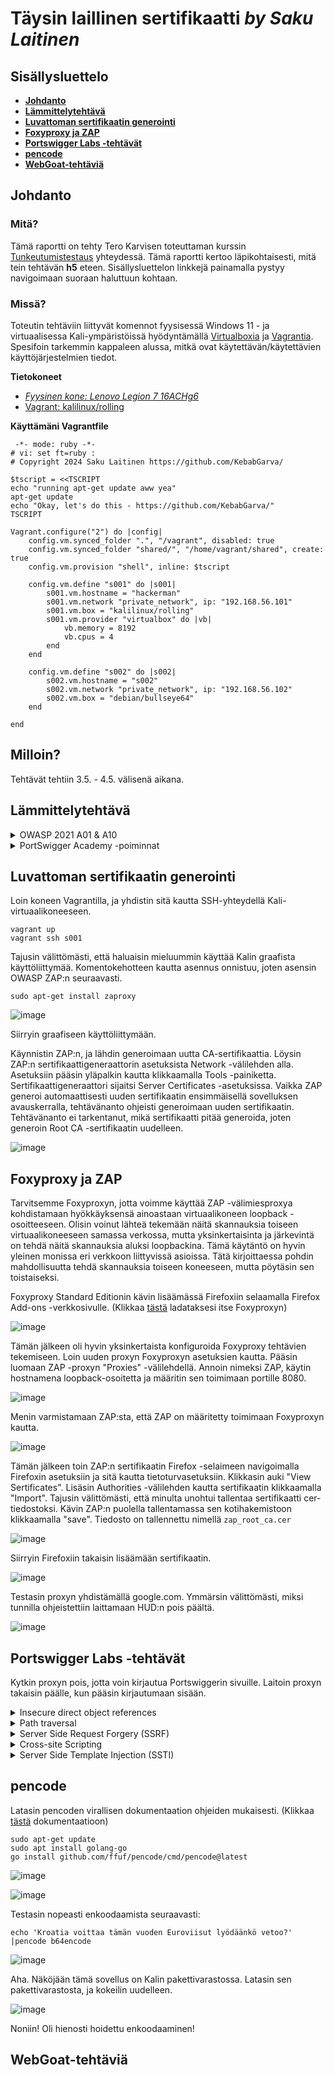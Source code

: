 # Täysin laillinen sertifikaatti _by Saku Laitinen_

## Sisällysluettelo

- **[Johdanto](https://github.com/KebabGarva/Tunkeutumistestaus2024-bgu248/edit/main/h5.md#johdanto)**
- **[Lämmittelytehtävä](https://github.com/KebabGarva/Tunkeutumistestaus2024-bgu248/blob/main/h5.md#Lämmittelytehtävä)**
- **[Luvattoman sertifikaatin generointi](https://github.com/KebabGarva/Tunkeutumistestaus2024-bgu248/blob/main/h5.md#luvattoman-sertifikaatin-generointi)**
- **[Foxyproxy ja ZAP](https://github.com/KebabGarva/Tunkeutumistestaus2024-bgu248/blob/main/h5.md#foxyproxy-ja-zap)**
- **[Portswigger Labs -tehtävät](https://github.com/KebabGarva/Tunkeutumistestaus2024-bgu248/blob/main/h5.md#Portswigger-Labs--tehtävät)**
- **[pencode](https://github.com/KebabGarva/Tunkeutumistestaus2024-bgu248/blob/main/h5.md#pencode)**
- **[WebGoat-tehtäviä](https://github.com/KebabGarva/Tunkeutumistestaus2024-bgu248/blob/main/h5.md#WebGoat-tehtäviä)**

## Johdanto

### Mitä?

Tämä raportti on tehty Tero Karvisen toteuttaman kurssin [Tunkeutumistestaus](https://terokarvinen.com/2024/eettinen-hakkerointi-2024/) yhteydessä.
Tämä raportti kertoo läpikohtaisesti, mitä tein tehtävän **h5** eteen.
Sisällysluettelon linkkejä painamalla pystyy navigoimaan suoraan haluttuun kohtaan.

### Missä?

Toteutin tehtäviin liittyvät komennot fyysisessä Windows 11 - ja virtuaalisessa Kali-ympäristöissä hyödyntämällä [Virtualboxia](https://www.virtualbox.org/) ja [Vagrantia](https://developer.hashicorp.com/vagrant).
Spesifoin tarkemmin kappaleen alussa, mitkä ovat käytettävän/käytettävien käyttöjärjestelmien tiedot. 

**Tietokoneet**

- [*Fyysinen kone: Lenovo Legion 7 16ACHg6*](https://nanoreview.net/en/laptop/lenovo-legion-7-2021-amd?m=c.1_g.3_r.3_s.3)
- [Vagrant: kalilinux/rolling](https://app.vagrantup.com/kalilinux/boxes/rolling)

**Käyttämäni Vagrantfile**

```
 -*- mode: ruby -*-
# vi: set ft=ruby :
# Copyright 2024 Saku Laitinen https://github.com/KebabGarva/

$tscript = <<TSCRIPT
echo "running apt-get update aww yea"
apt-get update
echo "Okay, let's do this - https://github.com/KebabGarva/"
TSCRIPT

Vagrant.configure("2") do |config|
	config.vm.synced_folder ".", "/vagrant", disabled: true
	config.vm.synced_folder "shared/", "/home/vagrant/shared", create: true
	config.vm.provision "shell", inline: $tscript

	config.vm.define "s001" do |s001|
		s001.vm.hostname = "hackerman"
		s001.vm.network "private_network", ip: "192.168.56.101"
		s001.vm.box = "kalilinux/rolling"
		s001.vm.provider "virtualbox" do |vb|
			vb.memory = 8192
			vb.cpus = 4
		end
	end

	config.vm.define "s002" do |s002|
		s002.vm.hostname = "s002"
		s002.vm.network "private_network", ip: "192.168.56.102"
		s002.vm.box = "debian/bullseye64"
	end
	
end
```



## Milloin?

Tehtävät tehtiin 3.5. - 4.5. välisenä aikana.

## Lämmittelytehtävä

<details>

<summary>OWASP 2021 A01 & A10</summary>

### A01: Broken Access Control

- Kulunvalvonnan haavoittuvuus, joka tyypillisesti johtaa luvattomaan tietojen luovuttamiseen, muuttamiseen tai tuhoamiseen.
- Konkreettiset esimerkit haavoittuvasta kulunvalvonnat ovat esimerkiksi
  - Järjestelmää hallinnoivien ominaisuuksien myöntäminen liian kevyin perustein
  - URL-osoitteen muokkaaminen tai API-pyyntöjä muokkaavan hyökkäyksen käyttäminen
  - toisen tilin katselu tai muokkaamisen salliminen hyödyntämällä annettua yksilöllistä tunnusta
  - POST-, PUT- ja DELELTE -käyttöoikeuksien puuttuminen API:sta
  - etuoikeuksien korottamista esittämällä olevan kirjautunut tai toimivan järjestelmänvalvojana
  - Metatietojen, kuten JWT (JSON Web Token) -käyttöoikeustunnisteen manipulointi .
  - CORS (Cross-origin resource sharing) virheellinen määrittäminen johtaa luvattomaan API-pääsyyn luottamattomista lähteistä.
  - pakottamalla sivun antamaan pääsyn sivulla todentamattomalla käyttäjällä
 
https://owasp.org/Top10/A01_2021-Broken_Access_Control/
  
### A10: Server-Side Request Forgery (SSRF)

- SSRF-virhe ilmaantuu silloin, kun verkkosovellus hakee etäresursseja todentamatta käyttäjän toimittamaa URL -osoitetta.
  - Hyökkääjä voi virhettä hyväksikäyttämällä pakottaa verkkosovelluksen palauttamaan tietoja yrityksen sisäverkosta viallisen internettiin yhdistetyn palvelimen kautta.
- Kyseistä haavoittuvuutta käyttävät hyökkäykset yleistyvät kovaa vauhtia johtuen pilvipalveluihin laajasta siirtymisestä ja verkkojen arkkitehtuurien monimutkaistumisesta.
- Esimerkiksi API:n osoitteen muokkaaminen localhostiin on tyypillinen tapa toteuttaa SSRF-hyökkäys.

https://owasp.org/Top10/A10_2021-Server-Side_Request_Forgery_%28SSRF%29/

</details>

<details>

<summary>PortSwigger Academy -poiminnat</summary>

### Insecure direct object references (IDOR)

- Yksinkertaisimmillaan hyökkääjä muokkaa URL-osoitetta niin, että hän pääsee suoraan käsiksi haluamaan luvattomaan tiedostoon.
- Käytännössä koneen tietoja pääsee muokkaamaan suoraan internetistä.

https://portswigger.net/web-security/access-control/idor

### Path traversal
  
- Hyödyntää haavoittuvuutta HTML-protokollassa
  - Jos hyökkääjän pyyntöä ei validoida, hän voi pahimassa tapauksessa päästä tietokoneen salasanatiedostoihin käsiksi muokkaamalla ainoastaan URL-osoitetta.

https://portswigger.net/web-security/file-path-traversal

### Server-side template injection

- Hyökkääjä injektoi haittaohjelman, joka toteutetaan palvelinpuolella, verkkosivujen pohjan generoimismoottoriin
- Hyökkäysstä on vaikea havaita, koska hyökkääjä piilottaa dataa verkkosivujen pohjiin piilottaakseen datankäsittelyä.
  - Kyseiset injektiot toteutetaan ulkopuolelta, mutta pyyntöjä käsitellään palvelinpuolella 
  - Haittaohjelma voi pahimassa tapauksessa saada täyden hallinnan palvelimesta, koska hyökkääjä voi mielivaltaisesti komentaa mallimoottorin generoimaan hänelle pääsyoikeudet.
 
https://portswigger.net/web-security/server-side-template-injection

### Cross-site scripting (XSS)

- Hyökkääjä muokkaa esimerkiksi HTTP-pyyntöä toteuttamaan skriptin uhrin koneella.
  - Hyökkääjä lähettää uhrille muokatun URL-osoitteen, joka sisältää toteutettavan skriptin, joka komentaa käyttäjän selaimen esimerkiksi toteuttamaan haitallisen skriptin, joka ladataan toiselta palvelimelta.
 
https://portswigger.net/web-security/cross-site-scripting
  
</details>


## Luvattoman sertifikaatin generointi

Loin koneen Vagrantilla, ja yhdistin sitä kautta SSH-yhteydellä Kali-virtuaalikoneeseen.

```
vagrant up
vagrant ssh s001
```
Tajusin välittömästi, että haluaisin mieluummin käyttää Kalin graafista käyttöliittymää. Komentokehotteen kautta asennus onnistuu, joten asensin OWASP ZAP:n seuraavasti.

```
sudo apt-get install zaproxy
```

![image](https://github.com/KebabGarva/Tunkeutumistestaus2024-bgu248/assets/89390996/159fad5e-9dbb-42cc-a793-680f460e23ba)

Siirryin graafiseen käyttöliittymään. 


Käynnistin ZAP:n, ja lähdin generoimaan uutta CA-sertifikaattia. Löysin ZAP:n sertifikaattigeneraattorin asetuksista Network -välilehden alla. Asetuksiin pääsin yläpalkin kautta klikkaamalla Tools -painiketta. Sertifikaattigeneraattori sijaitsi Server Certificates -asetuksissa.  Vaikka ZAP generoi automaattisesti uuden sertifikaatin ensimmäisellä sovelluksen avauskerralla, tehtävänanto ohjeisti generoimaan uuden sertifikaatin. Tehtävänanto ei tarkentanut, mikä sertifikaatti pitää generoida, joten generoin Root CA -sertifikaatin uudelleen.

![image](https://github.com/KebabGarva/Tunkeutumistestaus2024-bgu248/assets/89390996/d1914fdf-f16c-4dea-ae8f-810ddb9ad3de)


## Foxyproxy ja ZAP

Tarvitsemme Foxyproxyn, jotta voimme käyttää ZAP -välimiesproxya kohdistamaan hyökkäyksensä ainoastaan virtuaalikoneen loopback -osoitteeseen. Olisin voinut lähteä tekemään näitä skannauksia toiseen virtuaalikoneeseen samassa verkossa, mutta yksinkertaisinta ja järkevintä on tehdä näitä skannauksia aluksi loopbackina. Tämä käytäntö on hyvin yleinen monissa eri verkkoon liittyvissä asioissa. Tätä kirjoittaessa pohdin mahdollisuutta tehdä skannauksia toiseen koneeseen, mutta pöytäsin sen toistaiseksi.

Foxyproxy Standard Editionin kävin lisäämässä Firefoxiin selaamalla Firefox Add-ons -verkkosivulle. (Klikkaa [tästä](https://addons.mozilla.org/en-US/firefox/addon/foxyproxy-standard/) ladataksesi itse Foxyproxyn)  

![image](https://github.com/KebabGarva/Tunkeutumistestaus2024-bgu248/assets/89390996/669682f4-28c1-45a1-84f5-037b4c5f8d29)

Tämän jälkeen oli hyvin yksinkertaista konfiguroida Foxyproxy tehtävien tekemiseen. Loin uuden proxyn Foxyproxyn asetuksien kautta. Pääsin luomaan ZAP -proxyn "Proxies" -välilehdellä. Annoin nimeksi ZAP, käytin hostnamena loopback-osoitetta ja määritin sen toimimaan portille 8080.


![image](https://github.com/KebabGarva/Tunkeutumistestaus2024-bgu248/assets/89390996/4b775dfa-dddc-4a43-8cad-c2229f3b0acc)

Menin varmistamaan ZAP:sta, että ZAP on määritetty toimimaan Foxyproxyn kautta.

![image](https://github.com/KebabGarva/Tunkeutumistestaus2024-bgu248/assets/89390996/599b3618-46a1-405b-9793-cc6a8eeed32b)

Tämän jälkeen toin ZAP:n sertifikaatin Firefox -selaimeen navigoimalla Firefoxin asetuksiin ja sitä kautta tietoturvasetuksiin. Klikkasin auki "View Sertificates". Lisäsin Authorities -välilehden kautta sertifikaatin klikkaamalla "Import". Tajusin välittömästi, että minulta unohtui tallentaa sertifikaatti cer-tiedostoksi. Kävin ZAP:n puolella tallentamassa sen kotihakemistoon klikkaamalla "save". Tiedosto on tallennettu nimellä `zap_root_ca.cer`

![image](https://github.com/KebabGarva/Tunkeutumistestaus2024-bgu248/assets/89390996/a33f5d13-391b-4439-8b4f-7152cb05b313)

Siirryin Firefoxiin takaisin lisäämään sertifikaatin. 

![image](https://github.com/KebabGarva/Tunkeutumistestaus2024-bgu248/assets/89390996/c28e15d1-1426-489e-9507-cb29135394c1)

Testasin proxyn yhdistämällä google.com. Ymmärsin välittömästi, miksi tunnilla ohjeistettiin laittamaan HUD:n pois päältä.

![image](https://github.com/KebabGarva/Tunkeutumistestaus2024-bgu248/assets/89390996/04660756-1ca6-4667-96f8-47eba33edcc7)


## Portswigger Labs -tehtävät

Kytkin proxyn pois, jotta voin kirjautua Portswiggerin sivuille. Laitoin proxyn takaisin päälle, kun pääsin kirjautumaan sisään.

<details>

<summary>Insecure direct object references</summary>

### Nopeaa IDOR -meininkiä

Tämä tehtävä oli itsestäänselvä. Testasin muutaman kerran, miten chat-logit tallentuvat. Testasin kaksi kertaa, ennen kun menin ZAP:n kautta katsomaan tuloksia. 

ZAP löysi download-transcript-hakemiston HTTP-pyyntöni kautta. Kiinnitin huomiota siihen, että ensimmäinen lataamani tiedosto on nimellä "2.txt", joten luonnollisesti halusin nähdä, onko "1.txt" -tiedostoa olemassa. 

![image](https://github.com/KebabGarva/Tunkeutumistestaus2024-bgu248/assets/89390996/93e205f9-fd99-4866-bb7a-0b4fed2128a2)

Kyseinen tiedosto on olemassa. Chatista näkyy selvästi carloksen salasana. Kopioin salasanan leikepöydälle, ja yritin kirjautua carloksen tilille.

![image](https://github.com/KebabGarva/Tunkeutumistestaus2024-bgu248/assets/89390996/f7357e94-24a2-47e2-9507-fae9512cb441)

![image](https://github.com/KebabGarva/Tunkeutumistestaus2024-bgu248/assets/89390996/a38aef3d-f26d-4e7f-84c3-92e41bb4d0a6)

Tehtävä onnistui! Nyt voin esimerkiksi päivittää sähköpostiosoitteen, ja käytännössä pölliä hänen tilinsä kokonaan.

</details>

<details>

<summary>Path traversal</summary>


### Simple case

Sain tehtävän tehtyä muokkaamalla pyyntöä palauttamaan `etc/passwd` -tiedoston. Kokeilin ensin absoluuttista polkua, mutta en onnistunut. Suhteellinen polku onnistui

![image](https://github.com/KebabGarva/Tunkeutumistestaus2024-bgu248/assets/89390996/2d32cf70-78f2-4e31-964b-2e71da189065)


![image](https://github.com/KebabGarva/Tunkeutumistestaus2024-bgu248/assets/89390996/aacb4879-77e3-4931-b702-e73bdeac8677)

![image](https://github.com/KebabGarva/Tunkeutumistestaus2024-bgu248/assets/89390996/48aadf98-2d90-4f8b-ad57-61a631429099)


### Traversal sequences blocked with absolute path bypass

Aijaa. Tässä otsikossa lukee, että pitää testata absoluuttista polkua hyödyntämällä. Toimin kuin edellisen tehtävän kaavalla, mutta tällä kertaa kokeilin ensimmäisenä absoluuttista polkua.

![image](https://github.com/KebabGarva/Tunkeutumistestaus2024-bgu248/assets/89390996/f7ca8094-f10a-481a-b485-fc6dbeb83036)

![image](https://github.com/KebabGarva/Tunkeutumistestaus2024-bgu248/assets/89390996/b135d62f-4c5b-454e-98fb-955e0ad1d893)

![image](https://github.com/KebabGarva/Tunkeutumistestaus2024-bgu248/assets/89390996/2dc8415c-392a-4f5b-a770-1d594c113faf)

Olin hyvin hämmentynyt, miksi absoluuttinen polku toimi tällä kertaa.


### Traversal sequences stripped non-recursively

Tehtävä ohjeistuksen perusteella oli käytettävä haavoittuvuuden puolustusta itseään vastaan eli `....//`. Puolustus poistaa aina kaksi pistettä ja kauttaviivan, joten lisäsin yksinkertaisesti kaksi pistettä ja kauttaviivan saadakseni `../` pyyntöön.

![image](https://github.com/KebabGarva/Tunkeutumistestaus2024-bgu248/assets/89390996/92c3e4e5-4d53-4183-92d7-8bbdc51ff77c)

![image](https://github.com/KebabGarva/Tunkeutumistestaus2024-bgu248/assets/89390996/b252ec95-dcac-427d-abc9-fba6e2868179)

</details>

<details>

<summary>Server Side Request Forgery (SSRF)</summary>

### Stockapi on hieman rikki

Manuaalisen pyyntöeditorin kautta pääsin muokkaamaan stockApi -parametrin loopback -osoitteeseen. ZAP teki tästä hyvin helppoa.

![image](https://github.com/KebabGarva/Tunkeutumistestaus2024-bgu248/assets/89390996/529da8ff-fdec-4abd-b770-ef61c083001f)


![image](https://github.com/KebabGarva/Tunkeutumistestaus2024-bgu248/assets/89390996/89d1c5bb-e21e-4517-8862-dc7ab14595ab)


![image](https://github.com/KebabGarva/Tunkeutumistestaus2024-bgu248/assets/89390996/4150ce5c-fc88-4891-8bb1-711908ad7595)

Sanoin hyvästit carlokselle.

![image](https://github.com/KebabGarva/Tunkeutumistestaus2024-bgu248/assets/89390996/7492f39d-7dde-473f-95a2-4dc6ee518fee)


</details>

<details>

<summary>Cross-site Scripting</summary>


### Reflected XSS into HTML context with nothing encoded

Tehtävänanto oli yksinkertainen, joten toimenpiteeni oli myös yksinkertainen. Kirjoitin hakukenttään `<script>alert('suuri operaatio buahahahhaah')</script>`

![image](https://github.com/KebabGarva/Tunkeutumistestaus2024-bgu248/assets/89390996/50a04565-df53-4cc0-9685-451e5019c1ba)

![image](https://github.com/KebabGarva/Tunkeutumistestaus2024-bgu248/assets/89390996/2b8968e2-08c7-44e3-9a3b-1d5935af4924)

### Stored XSS into HTML context with nothing encoded

Kommenttiosioon kirjoitin hauskan skriptin.

![image](https://github.com/KebabGarva/Tunkeutumistestaus2024-bgu248/assets/89390996/2fc8fbc3-7523-4273-aa50-b27144f7eb68)

![image](https://github.com/KebabGarva/Tunkeutumistestaus2024-bgu248/assets/89390996/58ee3097-bbbb-4987-a5c0-a8abee2bed8a)


</details>

<details>

<summary>Server Side Template Injection (SSTI)</summary>

### 

Jätin tämän viimeiseksi, koska kuulema tämä oli vaikein tehtävä. Portswiggerin dokumentaation mukaan voi injektoida erikoismerkkejä verkkopohjaan palauttaakseen kyseisen verkkopohjatyökalun. (Lainasin [tämän](https://portswigger.net/web-security/server-side-template-injection) artikkelin esimerkkiä.) Pistin `${{<%[%'"}}%\` kenttään.

![image](https://github.com/KebabGarva/Tunkeutumistestaus2024-bgu248/assets/89390996/7235bc96-c98b-42b5-ace4-667dd484cf42)

Django oli käytössä. Pistin googleen "Django secret key", ja tarkistin Djangon dokumentaatiosta funktion `SECRET_KEY` olevan olemassa.

![image](https://github.com/KebabGarva/Tunkeutumistestaus2024-bgu248/assets/89390996/c20be73f-1be8-44ec-8073-a7d8c15f2b3e)

![image](https://github.com/KebabGarva/Tunkeutumistestaus2024-bgu248/assets/89390996/58471197-41a1-4b3f-b978-cba854ca0542)

Kokeilin seuraavaa syötettä.

```
{{settings.SECRET_KEY}}
```
![image](https://github.com/KebabGarva/Tunkeutumistestaus2024-bgu248/assets/89390996/17988d86-bda5-4a8b-a2ff-6174b8a1b1bb)

Sieltähän se avain paljastui! Jes! 

![image](https://github.com/KebabGarva/Tunkeutumistestaus2024-bgu248/assets/89390996/f3dd89cd-47ae-4e9a-8ce2-f45e49f9fbb8)

</details>

## pencode

Latasin pencoden virallisen dokumentaation ohjeiden mukaisesti. (Klikkaa [tästä](https://github.com/ffuf/pencode) dokumentaatioon)

```
sudo apt-get update
sudo apt install golang-go
go install github.com/ffuf/pencode/cmd/pencode@latest
```
![image](https://github.com/KebabGarva/Tunkeutumistestaus2024-bgu248/assets/89390996/8e8e64af-9428-4908-aa79-e97499b451c0)

![image](https://github.com/KebabGarva/Tunkeutumistestaus2024-bgu248/assets/89390996/c1712a94-926f-4a51-8abc-7cbbcad77426)

Testasin nopeasti enkoodaamista seuraavasti:

```
echo 'Kroatia voittaa tämän vuoden Euroviisut lyödäänkö vetoo?' |pencode b64encode 
```

![image](https://github.com/KebabGarva/Tunkeutumistestaus2024-bgu248/assets/89390996/eff48d93-4cbb-4e96-a2d1-679bcb28d456)

Aha. Näköjään tämä sovellus on Kalin pakettivarastossa. Latasin sen pakettivarastosta, ja kokeilin uudelleen.

![image](https://github.com/KebabGarva/Tunkeutumistestaus2024-bgu248/assets/89390996/a68c00b5-f973-4c37-bf83-77bd7f93dcbf)

Noniin! Oli hienosti hoidettu enkoodaaminen!

## WebGoat-tehtäviä


